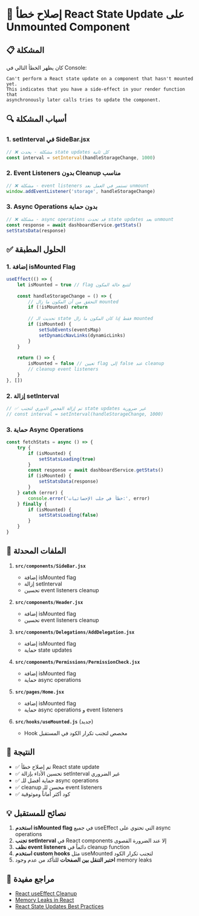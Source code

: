 # 🔧 إصلاح خطأ React State Update على Unmounted Component

## 📋 المشكلة
كان يظهر الخطأ التالي في Console:
```
Can't perform a React state update on a component that hasn't mounted yet. 
This indicates that you have a side-effect in your render function that 
asynchronously later calls tries to update the component.
```

## 🔍 أسباب المشكلة

### 1. **setInterval في SideBar.jsx**
```javascript
// ❌ مشكلة - يحدث state updates كل ثانية
const interval = setInterval(handleStorageChange, 1000)
```

### 2. **Event Listeners بدون Cleanup مناسب**
```javascript
// ❌ مشكلة - event listeners تستمر في العمل بعد unmount
window.addEventListener('storage', handleStorageChange)
```

### 3. **Async Operations بدون حماية**
```javascript
// ❌ مشكلة - async operations قد تحدث state updates بعد unmount
const response = await dashboardService.getStats()
setStatsData(response)
```

## ✅ الحلول المطبقة

### 1. **إضافة isMounted Flag**
```javascript
useEffect(() => {
    let isMounted = true // flag لتتبع حالة المكون
    
    const handleStorageChange = () => {
        // التحقق من أن المكون ما زال mounted
        if (!isMounted) return
        
        // تحديث الـ state فقط إذا كان المكون ما زال mounted
        if (isMounted) {
            setSubEvents(eventsMap)
            setDynamicNavLinks(dynamicLinks)
        }
    }
    
    return () => {
        isMounted = false // تعيين flag إلى false عند cleanup
        // cleanup event listeners
    }
}, [])
```

### 2. **إزالة setInterval**
```javascript
// ✅ تم إزالة الفحص الدوري لتجنب state updates غير ضرورية
// const interval = setInterval(handleStorageChange, 1000)
```

### 3. **حماية Async Operations**
```javascript
const fetchStats = async () => {
    try {
        if (isMounted) {
            setStatsLoading(true)
        }
        const response = await dashboardService.getStats()
        if (isMounted) {
            setStatsData(response)
        }
    } catch (error) {
        console.error('خطأ في جلب الإحصائيات:', error)
    } finally {
        if (isMounted) {
            setStatsLoading(false)
        }
    }
}
```

## 📁 الملفات المحدثة

1. **`src/components/SideBar.jsx`**
   - إضافة isMounted flag
   - إزالة setInterval
   - تحسين event listeners cleanup

2. **`src/components/Header.jsx`**
   - إضافة isMounted flag
   - تحسين event listeners cleanup

3. **`src/components/Delegations/AddDelegation.jsx`**
   - إضافة isMounted flag
   - حماية state updates

4. **`src/components/Permissions/PermissionCheck.jsx`**
   - إضافة isMounted flag
   - حماية async operations

5. **`src/pages/Home.jsx`**
   - إضافة isMounted flag
   - حماية async operations و event listeners

6. **`src/hooks/useMounted.js`** (جديد)
   - Hook مخصص لتجنب تكرار الكود في المستقبل

## 🎯 النتيجة

- ✅ تم إصلاح خطأ React state update
- ✅ تحسين الأداء بإزالة setInterval غير الضروري
- ✅ حماية أفضل للـ async operations
- ✅ cleanup محسن للـ event listeners
- ✅ كود أكثر أماناً وموثوقية

## 💡 نصائح للمستقبل

1. **استخدم isMounted flag** في جميع useEffect التي تحتوي على async operations
2. **تجنب setInterval** في React components إلا عند الضرورة القصوى
3. **نظف event listeners** دائماً في cleanup function
4. **استخدم custom hooks** مثل useMounted لتجنب تكرار الكود
5. **اختبر التنقل بين الصفحات** للتأكد من عدم وجود memory leaks

## 🔗 مراجع مفيدة

- [React useEffect Cleanup](https://reactjs.org/docs/hooks-effect.html#effects-with-cleanup)
- [Memory Leaks in React](https://www.codementor.io/@dariogarciamoya/understanding-this-binding-and-method-references-in-javascript-and-react-when-to-bind-and-why-du1087nyx)
- [React State Updates Best Practices](https://reactjs.org/docs/state-and-lifecycle.html)
